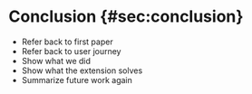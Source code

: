 # Conclusion {#sec:conclusion}

- Refer back to first paper
- Refer back to user journey
- Show what we did
- Show what the extension solves
- Summarize future work again